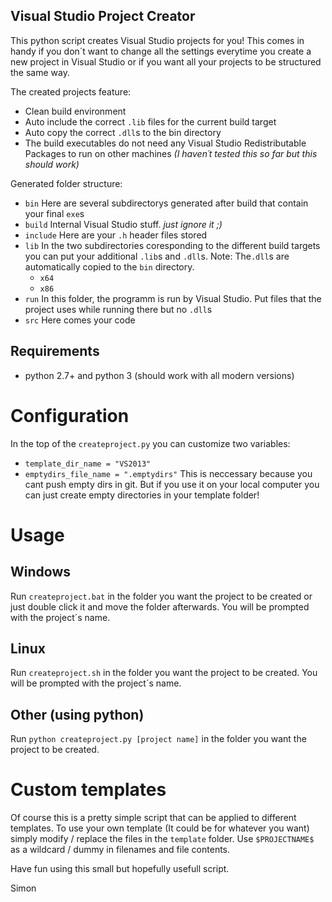 ## Visual Studio Project Creator
This python script creates Visual Studio projects for you! 
This comes in handy if you don´t want to change all the settings everytime you create a new project in Visual Studio or if you want all your projects to be structured the same way.

The created projects feature:
- Clean build environment
- Auto include the correct `.lib` files for the current build target
- Auto copy the correct `.dll`s to the bin directory
- The build executables do not need any Visual Studio Redistributable Packages to run on other machines *(I haven´t tested this so far but this should work)*

Generated folder structure:
- `bin` Here are several subdirectorys generated after build that contain your final `exe`s
- `build` Internal Visual Studio stuff. *just ignore it ;)*
- `include` Here are your `.h` header files stored
- `lib` In the two subdirectories coresponding to the different build targets you can put your additional `.lib`s and `.dll`s. Note: The`.dll`s are automatically copied to the `bin` directory.
  - `x64` 
  - `x86`
- `run` In this folder, the programm is run by Visual Studio. Put files that the project uses while running there but no `.dll`s
- `src` Here comes your code

## Requirements
- python 2.7+ and python 3 (should work with all modern versions)

# Configuration
In the top of the `createproject.py` you can customize two variables:
- `template_dir_name = "VS2013"`
- `emptydirs_file_name = ".emptydirs"` This is neccessary because you cant push empty dirs in git. But if you use it on your local computer you can just create empty directories in your template folder!

# Usage
## Windows
Run `createproject.bat` in the folder you want the project to be created or just double click it and move the folder afterwards.
You will be prompted with the project´s name.
## Linux
Run `createproject.sh` in the folder you want the project to be created.
You will be prompted with the project´s name.
## Other (using python)
Run `python createproject.py [project name]` in the folder you want the project to be created.

# Custom templates
Of course this is a pretty simple script that can be applied to different templates. To use your own template (It could be for whatever you want) simply modify / replace the files in the `template` folder. Use `$PROJECTNAME$` as a wildcard / dummy in filenames and file contents.

Have fun using this small but hopefully usefull script. 

Simon
